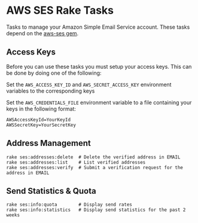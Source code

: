 # AWS SES Rake Tasks

Tasks to manage your Amazon Simple Email Service account. These tasks depend on the [aws-ses gem](http://github.com/drewblas/aws-ses).

## Access Keys

Before you can use these tasks you must setup your access keys. This can be done by doing one of the following:

Set the `AWS_ACCESS_KEY_ID` and `AWS_SECRET_ACCESS_KEY` environment variables to the corresponding keys

Set the `AWS_CREDENTIALS_FILE` environment variable to a file containing your keys in the following format:  

    AWSAccessKeyId=YourKeyId
    AWSSecretKey=YourSecretKey

## Address Management

    rake ses:addresses:delete  # Delete the verified address in EMAIL
    rake ses:addresses:list    # List verified addresses
    rake ses:addresses:verify  # Submit a verification request for the address in EMAIL

## Send Statistics & Quota 

    rake ses:info:quota        # Display send rates
    rake ses:info:statistics   # Display send statistics for the past 2 weeks

